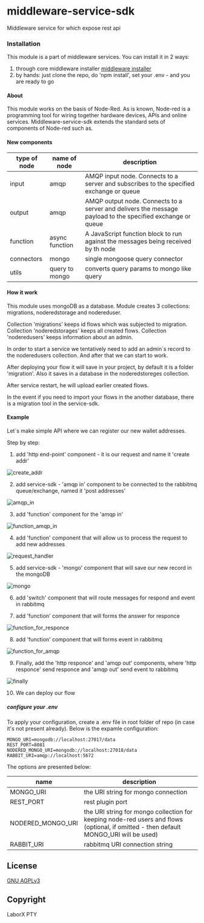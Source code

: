 # middleware-service-sdk

Middleware service for which expose rest api

### Installation

This module is a part of middleware services. You can install it in 2 ways:

1) through core middleware installer  [middleware installer](https://www.npmjs.com/package/chronobank-middleware)
2) by hands: just clone the repo, do 'npm install', set your .env - and you are ready to go

#### About

This module works on the basis of Node-Red. As is known, Node-red is  a programming tool for wiring together hardware devices, APIs and online services. Middleware-service-sdk extends the standard sets of components of Node-red such as.

#### New components

| type of node | name of node | description |
| ------------ | ------------ | ----------- |
| input        | amqp         | AMQP input node. Connects to a server and subscribes to the specified exchange or queue
| output       | amqp         | AMQP output node. Connects to a server and delivers the message payload to the specified exchange or queue
| function     | async function| A JavaScript function block to run against the messages being received by th node
| connectors   | mongo        | single mongoose query connector
| utils        | query to mongo | converts query params to mongo like query

#### How it work

This module uses mongoDB as a database. Module creates 3 collections:  migrations, noderedstorage and  nodereduser.
 
Collection 'migrations' keeps id flows which was subjected to migration.
Collection 'noderedstorages' keeps all created flows.
Collection 'noderedusers' keeps information about an admin.

In order to start a service we tentatively need to add an admin`s record to the noderedusers collection. And after that we can start to work.

After deploying your flow it will save in your project, by default it is a folder 'migration'. Also it saves in a database in the noderedstoreges collection.

After service restart, he will upload earlier created flows.

In the event if you need to import your flows in the another database, there is a migration tool in the service-sdk.

#### Example

Let`s make simple API where we can register our new wallet addresses.

Step by step:

1) add 'http end-point' component - it is our request and name it 'create addr'

![create_addr](resource/created_addr.png)

2) add service-sdk - 'amqp in' component to be connected to the rabbitmq queue/exchange, named it 'post addresses'

![amqp_in](resource/amqp_in.png)

3) add 'function' component for the 'amqp in'

![function_amqp_in](resource/function_for_amqp.png)

4) add 'function' component that will allow us to process the request to add new addresses

![request_handler](resource/Request_handler.png)

5) add service-sdk - 'mongo' component that will save our new record in the mongoDB

![mongo](resource/mongo.png)

6) add 'switch' component that will route messages for respond and event in rabbitmq

7) add 'function' component that will forms the answer for responce

![function_for_responce](resource/function_for_responce.png)

8) add 'function' component that will forms event in rabbitmq

![function_for_amqp](resource/function_for_rabbitmq.png)

9) Finally, add the 'http responce' and 'amqp out' components, where 'http responce' send responce and 'amqp out' send event to rabbitmq

![finally](resource/Finall.png)

10) We can deploy our flow 

##### сonfigure your .env

To apply your configuration, create a .env file in root folder of repo (in case it's not present already).
Below is the expamle configuration:

```
MONGO_URI=mongodb://localhost:27017/data
REST_PORT=8081
NODERED_MONGO_URI=mongodb://localhost:27018/data
RABBIT_URI=amqp://localhost:5672

```

The options are presented below:

| name | description|
| ------ | ------ |
| MONGO_URI   | the URI string for mongo connection
| REST_PORT   | rest plugin port
| NODERED_MONGO_URI   | the URI string for mongo collection for keeping node-red users and flows (optional, if omitted - then default MONGO_URI will be used)
| RABBIT_URI  | rabbitmq URI connection string

License
----
 [GNU AGPLv3](LICENSE)

Copyright
----
LaborX PTY